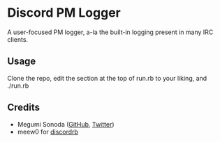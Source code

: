 # Discord PM Logger
A user-focused PM logger, a-la  the built-in logging present in many IRC clients.

## Usage
Clone the repo, edit the section at the top of run.rb to your liking, and ./run.rb

## Credits
* Megumi Sonoda ([GitHub](https://github.com/megumisonoda), [Twitter](https://twitter.com/dreamyspell))
* meew0 for [discordrb](https://github.com/meew0/discordrb)
